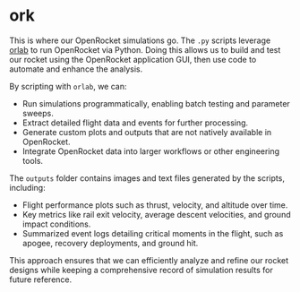 # ork

This is where our OpenRocket simulations go. The `.py` scripts leverage [orlab](https://github.com/CameronBrooks11/orlab) to run OpenRocket via Python. Doing this allows us to build and test our rocket using the OpenRocket application GUI, then use code to automate and enhance the analysis.

By scripting with `orlab`, we can:

- Run simulations programmatically, enabling batch testing and parameter sweeps.
- Extract detailed flight data and events for further processing.
- Generate custom plots and outputs that are not natively available in OpenRocket.
- Integrate OpenRocket data into larger workflows or other engineering tools.

The `outputs` folder contains images and text files generated by the scripts, including:

- Flight performance plots such as thrust, velocity, and altitude over time.
- Key metrics like rail exit velocity, average descent velocities, and ground impact conditions.
- Summarized event logs detailing critical moments in the flight, such as apogee, recovery deployments, and ground hit.

This approach ensures that we can efficiently analyze and refine our rocket designs while keeping a comprehensive record of simulation results for future reference.
